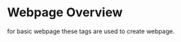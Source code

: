 # Webpage Overview
 for basic webpage these tags are used to create webpage.

  <header></header>
  <nav></nav>
  <section>
    <aside></aside>	
   <article></article> 
   </section>
  <footer></footer>